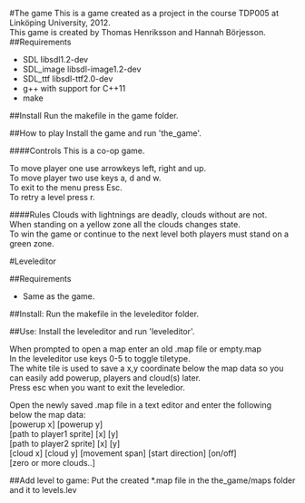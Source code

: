 #The game
This is a game created as a project in the course TDP005 at Linköping University, 2012.  
This game is created by Thomas Henriksson and Hannah Börjesson.
##Requirements
* SDL libsdl1.2-dev
* SDL_image libsdl-image1.2-dev
* SDL_ttf libsdl-ttf2.0-dev
* g++ with support for C++11
* make

##Install
Run the makefile in the game folder.


##How to play
Install the game and run 'the_game'.

####Controls
This is a co-op game. 

To move player one use arrowkeys left, right and up.  
To move player two use keys a, d and w.  
To exit to the menu press Esc.  
To retry a level press r.  

####Rules
Clouds with lightnings are deadly, clouds without are not.  
When standing on a yellow zone all the clouds changes state.  
To win the game or continue to the next level both players must stand on a green zone.  

#Leveleditor

##Requirements
* Same as the game.

##Install:
Run the makefile in the leveleditor folder.

##Use:
Install the leveleditor and run 'leveleditor'.

When prompted to open a map enter an old .map file or empty.map  
In the leveleditor use keys 0-5 to toggle tiletype.  
The white tile is used to save a x,y coordinate below the map data so you can easily add powerup, players and cloud(s) later.  
Press esc when you want to exit the leveledior.  

Open the newly saved .map file in a text editor and enter the following below the map data:  
[powerup x] [powerup y]  
[path to player1 sprite] [x] [y]  
[path to player2 sprite] [x] [y]  
[cloud x] [cloud y] [movement span] [start direction] [on/off]  
[zero or more clouds..]


##Add level to game:
Put the created *.map file in the the_game/maps folder and it to levels.lev










